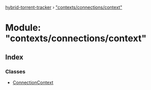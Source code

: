 [hybrid-torrent-tracker](../README.md) › ["contexts/connections/context"](_contexts_connections_context_.md)

# Module: "contexts/connections/context"

## Index

### Classes

* [ConnectionContext](../classes/_contexts_connections_context_.connectioncontext.md)
